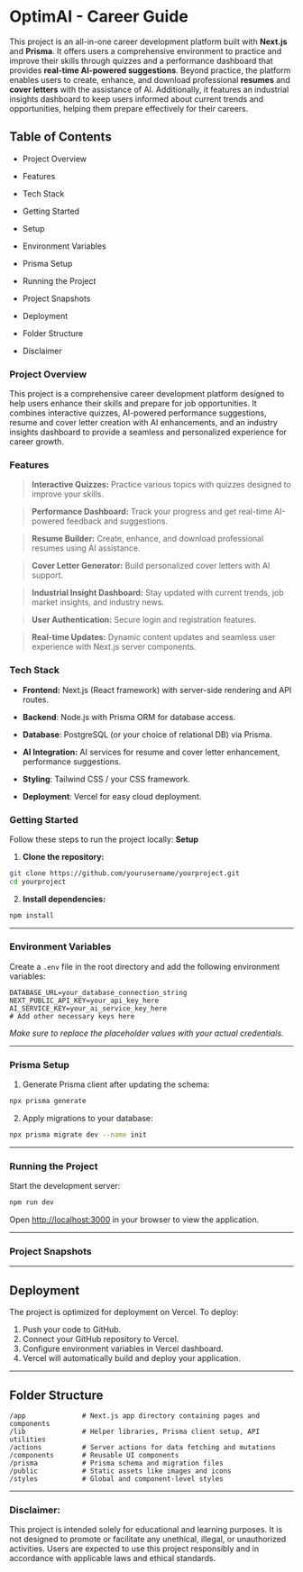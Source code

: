 # OptimAI - Career Guide
This project is an all-in-one career development platform built with **Next.js** and **Prisma**. It offers users a comprehensive environment to practice and improve their skills through quizzes and a performance dashboard that provides **real-time AI-powered suggestions**. Beyond practice, the platform enables users to create, enhance, and download professional **resumes** and **cover letters** with the assistance of AI. Additionally, it features an industrial insights dashboard to keep users informed about current trends and opportunities, helping them prepare effectively for their careers.  

## Table of Contents

- Project Overview

- Features

- Tech Stack

- Getting Started

- Setup

- Environment Variables

- Prisma Setup

- Running the Project

- Project Snapshots
  
- Deployment

- Folder Structure

- Disclaimer

### Project Overview
This project is a comprehensive career development platform designed to help users enhance their skills and prepare for job opportunities. It combines interactive quizzes, AI-powered performance suggestions, resume and cover letter creation with AI enhancements, and an industry insights dashboard to provide a seamless and personalized experience for career growth.

### Features

> **Interactive Quizzes:** Practice various topics with quizzes designed to improve your skills.

> **Performance Dashboard:** Track your progress and get real-time AI-powered feedback and suggestions.

> **Resume Builder:** Create, enhance, and download professional resumes using AI assistance.

> **Cover Letter Generator:** Build personalized cover letters with AI support.

> **Industrial Insight Dashboard:** Stay updated with current trends, job market insights, and industry news.

> **User Authentication:** Secure login and registration features.

> **Real-time Updates:** Dynamic content updates and seamless user experience with Next.js server components.

### Tech Stack
- **Frontend:** Next.js (React framework) with server-side rendering and API routes.

- **Backend**: Node.js with Prisma ORM for database access.

- **Database**: PostgreSQL (or your choice of relational DB) via Prisma.

- **AI Integration:** AI services for resume and cover letter enhancement, performance suggestions.

- **Styling**: Tailwind CSS / your CSS framework.

- **Deployment**: Vercel for easy cloud deployment.

### Getting Started
  Follow these steps to run the project locally:
  **Setup**
1. **Clone the repository:**
```bash
git clone https://github.com/yourusername/yourproject.git
cd yourproject
```
2. **Install dependencies:**

```bash
npm install
```
 ---
 ### Environment Variables

Create a `.env` file in the root directory and add the following environment variables:

```env
DATABASE_URL=your_database_connection_string
NEXT_PUBLIC_API_KEY=your_api_key_here
AI_SERVICE_KEY=your_ai_service_key_here
# Add other necessary keys here
```

*Make sure to replace the placeholder values with your actual credentials.*

---
### Prisma Setup

1. Generate Prisma client after updating the schema:

```bash
npx prisma generate
```

2. Apply migrations to your database:

```bash
npx prisma migrate dev --name init
```

---
### Running the Project

Start the development server:

```bash
npm run dev
```

Open [http://localhost:3000](http://localhost:3000) in your browser to view the application.

---
### Project Snapshots

---
## Deployment

The project is optimized for deployment on Vercel. To deploy:

1. Push your code to GitHub.
2. Connect your GitHub repository to Vercel.
3. Configure environment variables in Vercel dashboard.
4. Vercel will automatically build and deploy your application.

---
## Folder Structure

```
/app              # Next.js app directory containing pages and components
/lib              # Helper libraries, Prisma client setup, API utilities
/actions          # Server actions for data fetching and mutations
/components       # Reusable UI components
/prisma           # Prisma schema and migration files
/public           # Static assets like images and icons
/styles           # Global and component-level styles
```

---
### Disclaimer:
This project is intended solely for educational and learning purposes. It is not designed to promote or facilitate any unethical, illegal, or unauthorized activities. Users are expected to use this project responsibly and in accordance with applicable laws and ethical standards.
